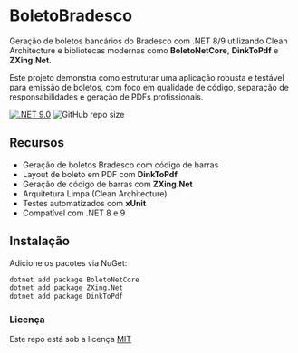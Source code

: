 # BoletoBradesco

Geração de boletos bancários do Bradesco com .NET 8/9 utilizando Clean Architecture e bibliotecas modernas como **BoletoNetCore**, **DinkToPdf** e **ZXing.Net**.

Este projeto demonstra como estruturar uma aplicação robusta e testável para emissão de boletos, com foco em qualidade de código, separação de responsabilidades e geração de PDFs profissionais.

[![.NET 9.0](https://img.shields.io/badge/.NET-9.0-red)](https://dotnet.microsoft.com/)
![GitHub repo size](https://img.shields.io/github/repo-size/samoryfiotec/BoletoBradesco?label=Repo%20Size&color=brown&style=flat&suffix=KB)

## Recursos

- Geração de boletos Bradesco com código de barras
- Layout de boleto em PDF com **DinkToPdf**
- Geração de código de barras com **ZXing.Net**
- Arquitetura Limpa (Clean Architecture)
- Testes automatizados com **xUnit**
- Compatível com .NET 8 e 9

## Instalação

Adicione os pacotes via NuGet:

```bash
dotnet add package BoletoNetCore
dotnet add package ZXing.Net
dotnet add package DinkToPdf
```

### Licença

Este repo está sob a licença [MIT](LICENSE.txt)